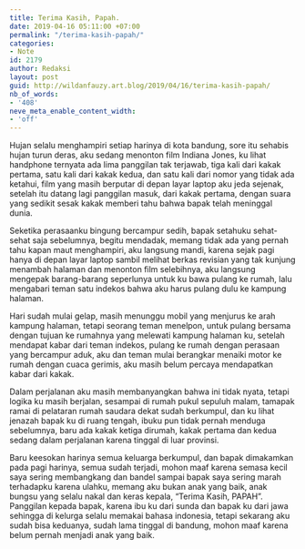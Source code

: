 ```yaml
---
title: Terima Kasih, Papah.
date: 2019-04-16 05:11:00 +07:00
permalink: "/terima-kasih-papah/"
categories:
- Note
id: 2179
author: Redaksi
layout: post
guid: http://wildanfauzy.art.blog/2019/04/16/terima-kasih-papah/
nb_of_words:
- '408'
neve_meta_enable_content_width:
- 'off'
---
```


Hujan selalu menghampiri setiap harinya di kota bandung, sore itu sehabis hujan turun deras, aku sedang menonton film Indiana Jones, ku lihat handphone ternyata ada lima panggilan tak terjawab, tiga kali dari kakak pertama, satu kali dari kakak kedua, dan satu kali dari nomor yang tidak ada ketahui, film yang masih berputar di depan layar laptop aku jeda sejenak, setelah itu datang lagi panggilan masuk, dari kakak pertama, dengan suara yang sedikit sesak kakak memberi tahu bahwa bapak telah meninggal dunia. &nbsp; 

Seketika perasaanku bingung bercampur sedih, bapak setahuku sehat-sehat saja sebelumnya, begitu mendadak, memang tidak ada yang pernah tahu kapan maut menghampiri, aku langsung mandi, karena sejak pagi hanya di depan layar laptop sambil melihat berkas revisian yang tak kunjung menambah halaman dan menonton film selebihnya, aku langsung mengepak barang-barang seperlunya untuk ku bawa pulang ke rumah, lalu mengabari teman satu indekos bahwa aku harus pulang dulu ke kampung halaman. &nbsp; 

Hari sudah mulai gelap, masih menunggu mobil yang menjurus ke arah kampung halaman, tetapi seorang teman menelpon, untuk pulang bersama dengan tujuan ke rumahnya yang melewati kampung halaman ku, setelah mendapat kabar dari teman indekos, pulang ke rumah dengan perasaan yang bercampur aduk, aku dan teman mulai berangkar menaiki motor ke rumah dengan cuaca gerimis, aku masih belum percaya mendapatkan kabar dari kakak. &nbsp; 

Dalam perjalanan aku masih membanyangkan bahwa ini tidak nyata, tetapi logika ku masih berjalan, sesampai di rumah pukul sepuluh malam, tamapak ramai di pelataran rumah saudara dekat sudah berkumpul, dan ku lihat jenazah bapak ku di ruang tengah, ibuku pun tidak pernah menduga sebelumnya, baru ada kakak ketiga dirumah, kakak pertama dan kedua sedang dalam perjalanan karena tinggal di luar provinsi. &nbsp; 

Baru keesokan harinya semua keluarga berkumpul, dan bapak dimakamkan pada pagi harinya, semua sudah terjadi, mohon maaf karena semasa kecil saya sering membangkang dan bandel sampai bapak saya sering marah terhadapku karena ulahku, memang aku bukan anak yang baik, anak bungsu yang selalu nakal dan keras kepala, “Terima Kasih, PAPAH”. Panggilan kepada bapak, karena ibu ku dari sunda dan bapak ku dari jawa sehingga di kelurga selalu memakai bahasa indonesia, tetapi sekarang aku sudah bisa keduanya, sudah lama tinggal di bandung, mohon maaf karena belum pernah menjadi anak yang baik.